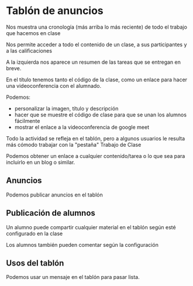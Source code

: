 # Tablón de anuncios

Nos muestra una cronología (más arriba lo más reciente) de todo el trabajo que hacemos en clase

Nos permite acceder a todo el contenido de un clase, a sus participantes y a las calificaciones

A la izquierda nos aparece un resumen de las tareas que se entregan en breve.

En el título tenemos tanto el código de la clase, como un enlace para hacer una videoconferencia con el alumnado.

Podemos:
* personalizar la imagen, título y descripción
* hacer que se muestre el código de clase para que se unan los alumnos fácilmente
* mostrar el enlace a la videoconferencia de google meet


Todo la actividad se refleja en el tablón, pero a algunos usuarios le resulta más cómodo trabajar con la "pestaña" Trabajo de Clase

Podemos obtener un enlace a cualquier contenido/tarea o lo que sea para incluirlo en un blog o similar.


## Anuncios

Podemos publicar anuncios en el tablón

## Publicación de alumnos

Un alumno puede compartir cualquier material en el tablón según esté configurado en la clase

Los alumnos también pueden comentar según la configuración


## Usos del tablón

Podemos usar un mensaje en el tablón para pasar lista.